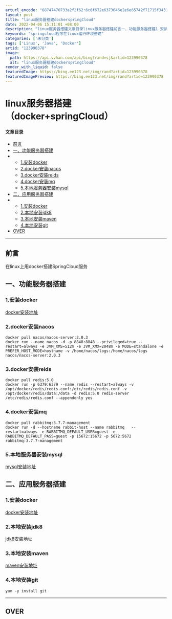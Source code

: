 ```yaml
---
arturl_encode: "68747470733a2f2f62:6c6f672e6373646e2e6e65742f71715f34313736373335312f:61727469636c652f64657461696c732f313233393930333738"
layout: post
title: "linux服务器搭建dockerspringCloud"
date: 2022-04-06 15:11:01 +08:00
description: "linux服务器搭建文章目录linux服务器搭建前言一、功能服务器搭建1.安装docker2.doc"
keywords: "springcloud程序在linux运行环境搭建"
categories: ['未分类']
tags: ['Linux', 'Java', 'Docker']
artid: "123990378"
image:
  path: https://api.vvhan.com/api/bing?rand=sj&artid=123990378
  alt: "linux服务器搭建dockerspringCloud"
render_with_liquid: false
featuredImage: https://bing.ee123.net/img/rand?artid=123990378
featuredImagePreview: https://bing.ee123.net/img/rand?artid=123990378
---
```


# linux服务器搭建（docker+springCloud）

#### 文章目录

* [前言](#_4)
* [一、功能服务器搭建](#_7)
* + [1.安装docker](#1docker_8)
  + [2.docker安装nacos](#2dockernacos_10)
  + [3.docker安装reids](#3dockerreids_14)
  + [4.docker安装mq](#4dockermq_18)
  + [5.本地服务器安装mysql](#5mysql_22)
* [二、应用服务器搭建](#_26)
* + [1.安装docker](#1docker_27)
  + [2.本地安装jdk8](#2jdk8_29)
  + [3.本地安装maven](#3maven_31)
  + [4.本地安装git](#4git_33)
* [OVER](#OVER_38)

---

## 前言

在linux上用docker搭建SpringCloud服务

## 一、功能服务器搭建

### 1.安装docker

[docker安装地址](https://www.cnblogs.com/myzony/p/9071210.html)

### 2.docker安装nacos

```
docker pull nacos/nacos-server:2.0.3
docker run --name nacos -d -p 8848:8848 --privileged=true --restart=always -e JVM_XMS=512m -e JVM_XMX=2048m -e MODE=standalone -e PREFER_HOST_MODE=hostname -v /home/nacos/logs:/home/nacos/logs nacos/nacos-server:2.0.3

```

### 3.docker安装reids

```
docker pull redis:5.0
docker run -p 6379:6379 --name redis --restart=always -v /opt/docker/redis/redis.conf:/etc/redis/redis.conf -v /opt/docker/redis/data:/data -d redis:5.0 redis-server /etc/redis/redis.conf --appendonly yes

```

### 4.docker安装mq

```
docker pull rabbitmq:3.7.7-management
docker run -d --hostname rabbit-host --name rabbitmq   --restart=always -e RABBITMQ_DEFAULT_USER=guest -e RABBITMQ_DEFAULT_PASS=guest -p 15672:15672 -p 5672:5672 rabbitmq:3.7.7-management

```

### 5.本地服务器安装mysql

[mysql安装地址](https://www.cnblogs.com/daemon-/p/9009360.html)

## 二、应用服务器搭建

### 1.安装docker

[docker安装地址](https://www.cnblogs.com/myzony/p/9071210.html)

### 2.本地安装jdk8

[jdk8安装地址](https://www.cnblogs.com/fps2tao/p/14759138.html)

### 3.本地安装maven

[maven安装地址](https://blog.csdn.net/weixin_44602187/article/details/86705612)

### 4.本地安装git

```
yum -y install git

```

---

## OVER